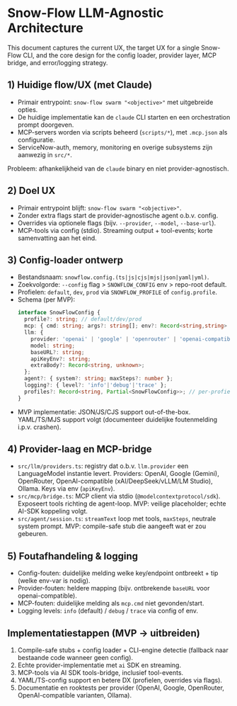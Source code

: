 # Snow-Flow LLM-Agnostic Architecture

This document captures the current UX, the target UX for a single Snow-Flow CLI, and the core design for the config loader, provider layer, MCP bridge, and error/logging strategy.

## 1) Huidige flow/UX (met Claude)
- Primair entrypoint: `snow-flow swarm "<objective>"` met uitgebreide opties.
- De huidige implementatie kan de `claude` CLI starten en een orchestration prompt doorgeven.
- MCP-servers worden via scripts beheerd (`scripts/*`), met `.mcp.json` als configuratie.
- ServiceNow-auth, memory, monitoring en overige subsystems zijn aanwezig in `src/*`.

Probleem: afhankelijkheid van de `claude` binary en niet provider-agnostisch.

## 2) Doel UX
- Primair entrypoint blijft: `snow-flow swarm "<objective>"`.
- Zonder extra flags start de provider-agnostische agent o.b.v. config.
- Overrides via optionele flags (bijv. `--provider`, `--model`, `--base-url`).
- MCP-tools via config (stdio). Streaming output + tool-events; korte samenvatting aan het eind.

## 3) Config-loader ontwerp
- Bestandsnaam: `snowflow.config.(ts|js|cjs|mjs|json|yaml|yml)`.
- Zoekvolgorde: `--config` flag > `SNOWFLOW_CONFIG` env > repo-root default.
- Profielen: `default`, `dev`, `prod` via `SNOWFLOW_PROFILE` of `config.profile`.
- Schema (per MVP):
  ```ts
  interface SnowFlowConfig {
    profile?: string; // default/dev/prod
    mcp: { cmd: string; args?: string[]; env?: Record<string,string> };
    llm: {
      provider: 'openai' | 'google' | 'openrouter' | 'openai-compatible' | 'ollama';
      model: string;
      baseURL?: string;
      apiKeyEnv?: string;
      extraBody?: Record<string, unknown>;
    };
    agent?: { system?: string; maxSteps?: number };
    logging?: { level?: 'info'|'debug'|'trace' };
    profiles?: Record<string, Partial<SnowFlowConfig>>; // per-profiel overrides
  }
  ```
- MVP implementatie: JSON/JS/CJS support out-of-the-box. YAML/TS/MJS support volgt (documenteer duidelijke foutenmelding i.p.v. crashen).

## 4) Provider-laag en MCP-bridge
- `src/llm/providers.ts`: registry dat o.b.v. `llm.provider` een LanguageModel instantie levert. Providers: OpenAI, Google (Gemini), OpenRouter, OpenAI-compatible (xAI/DeepSeek/vLLM/LM Studio), Ollama. Keys via env (`apiKeyEnv`).
- `src/mcp/bridge.ts`: MCP client via stdio (`@modelcontextprotocol/sdk`). Exposeert tools richting de agent-loop. MVP: veilige placeholder; echte AI-SDK koppeling volgt.
- `src/agent/session.ts`: `streamText` loop met tools, `maxSteps`, neutrale system prompt. MVP: compile-safe stub die aangeeft wat er zou gebeuren.

## 5) Foutafhandeling & logging
- Config-fouten: duidelijke melding welke key/endpoint ontbreekt + tip (welke env-var is nodig).
- Provider-fouten: heldere mapping (bijv. ontbrekende `baseURL` voor openai-compatible).
- MCP-fouten: duidelijke melding als `mcp.cmd` niet gevonden/start.
- Logging levels: `info` (default) / `debug` / `trace` via config of env.

## Implementatiestappen (MVP → uitbreiden)
1. Compile-safe stubs + config loader + CLI-engine detectie (fallback naar bestaande code wanneer geen config).
2. Echte provider-implementatie met `ai` SDK en streaming.
3. MCP-tools via AI SDK tools-bridge, inclusief tool-events.
4. YAML/TS-config support en betere DX (profielen, overrides via flags).
5. Documentatie en rooktests per provider (OpenAI, Google, OpenRouter, OpenAI-compatible varianten, Ollama).

